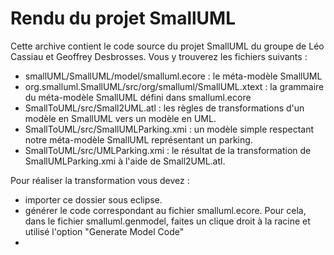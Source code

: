 # Rendu du projet SmallUML

Cette archive contient le code source du projet SmallUML du groupe de Léo Cassiau et Geoffrey Desbrosses.
Vous y trouverez les fichiers suivants :

- smallUML/SmallUML/model/smalluml.ecore : le méta-modèle SmallUML
- org.smalluml.SmallUML/src/org/smalluml/SmallUML.xtext : la grammaire du méta-modèle SmallUML défini dans smalluml.ecore
- SmallToUML/src/Small2UML.atl : les règles de transformations d'un modèle en SmallUML vers un modèle en UML.
- SmallToUML/src/SmallUMLParking.xmi : un modèle simple respectant notre méta-modèle SmallUML représentant un parking.
- SmallToUML/src/UMLParking.xmi : le résultat de la transformation de SmallUMLParking.xmi à l'aide de Small2UML.atl.

Pour réaliser la transformation vous devez :

- importer ce dossier sous eclipse.
- générer le code correspondant au fichier smalluml.ecore. Pour cela, dans le fichier smalluml.genmodel, faites un clique droit à la racine et utilisé l'option "Generate Model Code"
- 
